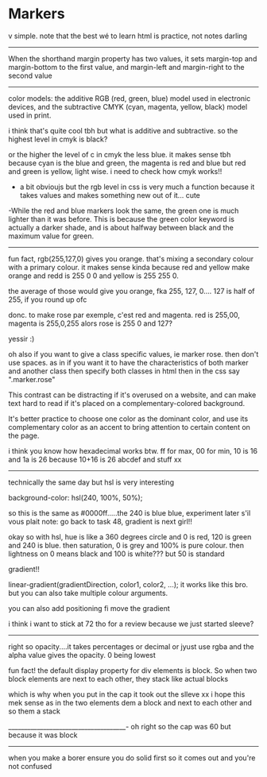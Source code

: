 # Markers
v simple. note that the best wé to learn html is practice, not notes darling
__________________________________________________________

When the shorthand margin property has two values, it sets margin-top and margin-bottom to the first value, and margin-left and margin-right to the second value
__________________________________________________________

color models: the additive RGB (red, green, blue) model used in electronic devices,
and the subtractive CMYK (cyan, magenta, yellow, black) model used in print.

i think that's quite cool tbh but what is additive and subtractive. so the highest level in cmyk is black?

or the higher the level of c in cmyk the less blue. it makes sense tbh because cyan is the blue and green, the magenta is red and blue but red and green is yellow, light wise. i need to check how cmyk works!!

- a bit obvioujs but the rgb level in css is very much  a function because it takes values and makes something new out of it... cute

-While the red and blue markers look the same, the green one is much lighter than it was before. This is because the green color keyword is actually a darker shade, and is about halfway between black and the maximum value for green.
____________________________________________________________

fun fact, rgb(255,127,0) gives you orange. that's mixing a secondary colour with a primary colour. it makes sense kinda because red and yellow make orange and redd is 255 0 0 and yellow is 255 255 0.

the average of those would give you orange, fka 255, 127, 0.... 127 is half of 255, if you round up ofc

donc. to make rose par exemple, c'est red and magenta. red is 255,00, magenta is 255,0,255
alors rose is 255 0 and 127?

yessir :)

oh also if you want to give a class specific values, ie marker rose. then don't use spaces. as in if you want it to have the characteristics of both marker and another class then specify both classes in html then in the css say
".marker.rose" 

 This contrast can be distracting if it's overused on a website, and can make text hard to read if it's placed on a complementary-colored background.

It's better practice to choose one color as the dominant color, and use its complementary color as an accent to bring attention to certain content on the page.

i think you know how hexadecimal works btw. ff for max, 00 for min, 10 is 16 and 1a is 26 because 10+16 is 26
abcdef and stuff xx
________________________________________________________

technically the same day but hsl is very interesting

  background-color: hsl(240, 100%, 50%);

so this is the same as #0000ff.....the 240 is blue blue, experiment later s'il vous plait
note: go back to task 48, gradient is next girl!!

okay so with hsl, hue is like a 360 degrees circle and 0 is red, 120 is green and 240 is blue.
then saturation, 0 is grey and 100% is pure colour. 
then lightness on 0 means black and 100 is white??? but 50 is standard

gradient!!

linear-gradient(gradientDirection, color1, color2, ...);
it works like this bro. but you can also take multiple colour arguments.

you can also add positioning fi move the gradient

i think i want to stick at 72 tho for a review because we just started sleeve?
___________________________________________________________________

right so opacity....it takes percentages or decimal
or jyust use rgba and the alpha value gives the opacity. 0 being lowest

fun fact!
  the default display property for div elements is block. So when two block elements are next to each other, they stack like actual blocks

which is why when you put in the cap it took out the slleve xx i hope this mek sense
as in the two elements dem a block and next to each other and so them a stack 

_____________________________________-
oh right so the cap was 60 but because it was block
____________________________________________________

when you make a borer ensure you do solid first so it comes out and you're not confused

